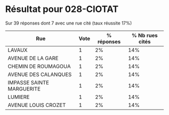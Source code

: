 # Résultat pour 028-CIOTAT

Sur 39 réponses dont 7 avec une rue cité (taux réussite 17%)

| Rue | Vote | % réponses | % Nb rues cités|
|-----|------|------------|----------------|
| LAVAUX | 1 | 2% | 14%|
| AVENUE DE LA GARE | 1 | 2% | 14%|
| CHEMIN DE ROUMAGOUA | 1 | 2% | 14%|
| AVENUE DES CALANQUES | 1 | 2% | 14%|
| IMPASSE SAINTE MARGUERITE | 1 | 2% | 14%|
| LUMIERE | 1 | 2% | 14%|
| AVENUE LOUIS CROZET | 1 | 2% | 14%|
